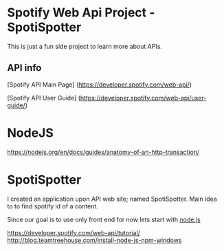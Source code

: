# Spotify Web Api Project - SpotiSpotter
This is just a fun side project to learn more about APIs.


## API info
[Spotify API Main Page] (https://developer.spotify.com/web-api/)

[Spotify API User Guide] (https://developer.spotify.com/web-api/user-guide/)



# NodeJS
https://nodejs.org/en/docs/guides/anatomy-of-an-http-transaction/



# SpotiSpotter
I created an application upon API web site; named SpotiSpotter. Main idea to to find spotify id of a content.


Since our goal is to use only front end for now lets start with [node.js](https://nodejs.org/en/)


https://developer.spotify.com/web-api/tutorial/
http://blog.teamtreehouse.com/install-node-js-npm-windows

